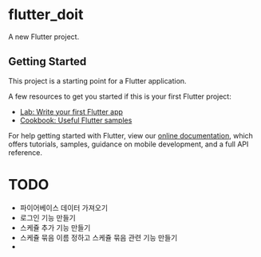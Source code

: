 # flutter_doit

A new Flutter project.

## Getting Started

This project is a starting point for a Flutter application.

A few resources to get you started if this is your first Flutter project:

- [Lab: Write your first Flutter app](https://flutter.dev/docs/get-started/codelab)
- [Cookbook: Useful Flutter samples](https://flutter.dev/docs/cookbook)

For help getting started with Flutter, view our
[online documentation](https://flutter.dev/docs), which offers tutorials,
samples, guidance on mobile development, and a full API reference.

# TODO
- 파이어베이스 데이터 가져오기
- 로그인 기능 만들기
- 스케쥴 추가 기능 만들기
- 스케쥴 묶음 이름 정하고 스케쥴 묶음 관련 기능 만들기
- 